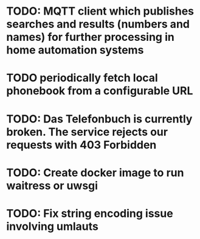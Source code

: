 # TODO: MQTT client which publishes searches and results (numbers and names) for further processing in home automation systems
# TODO periodically fetch local phonebook from a configurable URL
# TODO: Das Telefonbuch is currently broken. The service rejects our requests with 403 Forbidden
# TODO: Create docker image to run waitress or uwsgi
# TODO: Fix string encoding issue involving umlauts